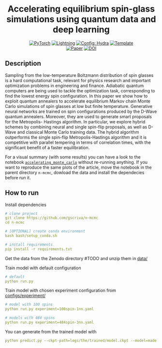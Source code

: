 <div align="center">

# Accelerating equilibrium spin-glass simulations using quantum data and deep learning

<a href="https://pytorch.org/get-started/locally/"><img alt="PyTorch" src="https://img.shields.io/badge/PyTorch-ee4c2c?logo=pytorch&logoColor=white"></a>
<a href="https://pytorchlightning.ai/"><img alt="Lightning" src="https://img.shields.io/badge/-Lightning-792ee5?logo=pytorchlightning&logoColor=white"></a>
<a href="https://hydra.cc/"><img alt="Config: Hydra" src="https://img.shields.io/badge/Config-Hydra-89b8cd"></a>
<a href="https://github.com/ashleve/lightning-hydra-template"><img alt="Template" src="https://img.shields.io/badge/-Lightning--Hydra--Template-017F2F?style=flat&logo=github&labelColor=gray"></a><br>
[![Paper](http://img.shields.io/badge/paper-arxiv.1001.2234-B31B1B.svg)](https://www.nature.com/articles/nature14539)
[![DOI](https://zenodo.org/badge/542095061.svg)](https://zenodo.org/badge/latestdoi/542095061)

</div>

## Description

Sampling from the low-temperature Boltzmann distribution of spin glasses is a hard computational task, relevant for physics research and important optimization problems in engineering and finance.
Adiabatic quantum computers are being used to tackle the optimization task, corresponding to find the lowest energy spin configuration. In this paper we show how to exploit quantum annealers to accelerate equilibrium Markov chain Monte Carlo simulations of spin glasses at low but finite temperature. Generative neural networks are trained on spin configurations produced by the D-Wave quantum annealers. Moreover, they are used to generate smart proposals for the Metropolis-
Hastings algorithm. In particular, we explore hybrid schemes by combining neural and single spin-flip proposals, as well as D-Wave and classical Monte Carlo training data. The hybrid algorithm
outperforms the single spin-flip Metropolis-Hastings algorithm and it is competitive with parallel tempering in terms of correlation times, with the significant benefit of a faster equilibration.

For a visual summary (with some results) you can have a look to the notebook [`accelerating_monte_carlo`](notebooks/accelerating_monte_carlo.ipynb) without re-running anything. If you want to reproduce the same plots of the article, move the notebook in the parent directory `n-mcmc`, dowload the data and install the dependecies before run it.    

## How to run
Install dependencies
```yaml
# clone project
git clone https://github.com/gscriva/n-mcmc
cd n-mcmc

# [OPTIONAL] create conda environment
bash bash/setup_conda.sh

# install requirements
pip install -r requirements.txt
```
Get the data from the Zenodo directory #TODO and unzip them in [data/](data/)

Train model with default configuration
```yaml
# default
python run.py
```

Train model with chosen experiment configuration from [configs/experiment/](configs/experiment/)
```yaml
# model with 100 spins
python run.py experiment=100spin-1nn.yaml

# models with 484 spins
python run.py experiment=484spin-3nn.yaml
```

You can generate from the trained model with 
```yaml
python predict.py --ckpt-path=logs/the/trained/model.ckpt --model=made 
```

<br>
